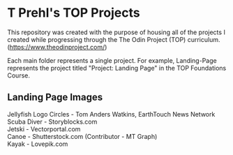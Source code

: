 # T Prehl's TOP Projects

This repository was created with the purpose of housing all of the projects I created while progressing through the The Odin Project (TOP) curriculum. (https://www.theodinproject.com/)

Each main folder represents a single project. For example, Landing-Page represents the project titled "Project: Landing Page" in the TOP Foundations Course.

## Landing Page Images
Jellyfish Logo Circles - Tom Anders Watkins, EarthTouch News Network<br>
Scuba Diver - Storyblocks.com<br>
Jetski - Vectorportal.com<br>
Canoe - Shutterstock.com (Contributor - MT Graph)<br>
Kayak - Lovepik.com<br>